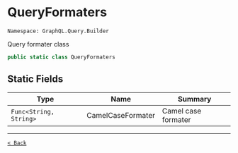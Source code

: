 # QueryFormaters

`Namespace: GraphQL.Query.Builder`

Query formater class

```csharp
public static class QueryFormaters
```

## Static Fields

| Type | Name | Summary |
| --- | --- | --- |
| `Func<String, String>` | CamelCaseFormater | Camel case formater |

---

[`< Back`](../)
